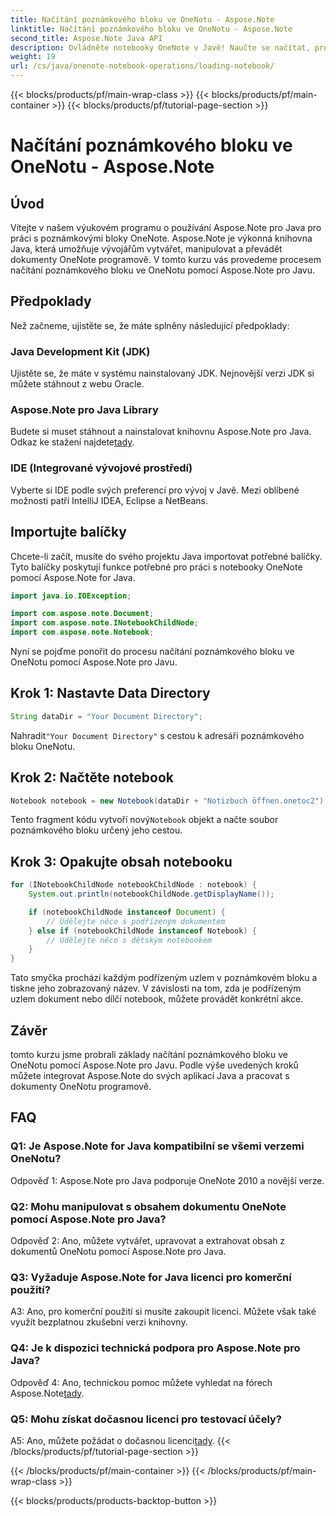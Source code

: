 ```yaml
---
title: Načítání poznámkového bloku ve OneNotu - Aspose.Note
linktitle: Načítání poznámkového bloku ve OneNotu - Aspose.Note
second_title: Aspose.Note Java API
description: Ovládněte notebooky OneNote v Javě! Naučte se načítat, prozkoumávat a zpracovávat obsah – od dokumentů po dílčí notebooky. Jednoduché kroky a kód v ceně! #OneNote #Java #Aspose
weight: 19
url: /cs/java/onenote-notebook-operations/loading-notebook/
---
```


{{< blocks/products/pf/main-wrap-class >}}
{{< blocks/products/pf/main-container >}}
{{< blocks/products/pf/tutorial-page-section >}}

# Načítání poznámkového bloku ve OneNotu - Aspose.Note

## Úvod

Vítejte v našem výukovém programu o používání Aspose.Note pro Java pro práci s poznámkovými bloky OneNote. Aspose.Note je výkonná knihovna Java, která umožňuje vývojářům vytvářet, manipulovat a převádět dokumenty OneNote programově. V tomto kurzu vás provedeme procesem načítání poznámkového bloku ve OneNotu pomocí Aspose.Note pro Javu.

## Předpoklady

Než začneme, ujistěte se, že máte splněny následující předpoklady:

### Java Development Kit (JDK)

Ujistěte se, že máte v systému nainstalovaný JDK. Nejnovější verzi JDK si můžete stáhnout z webu Oracle.

### Aspose.Note pro Java Library

 Budete si muset stáhnout a nainstalovat knihovnu Aspose.Note pro Java. Odkaz ke stažení najdete[tady](https://releases.aspose.com/note/java/).

### IDE (Integrované vývojové prostředí)

Vyberte si IDE podle svých preferencí pro vývoj v Javě. Mezi oblíbené možnosti patří IntelliJ IDEA, Eclipse a NetBeans.

## Importujte balíčky

Chcete-li začít, musíte do svého projektu Java importovat potřebné balíčky. Tyto balíčky poskytují funkce potřebné pro práci s notebooky OneNote pomocí Aspose.Note for Java.

```java
import java.io.IOException;

import com.aspose.note.Document;
import com.aspose.note.INotebookChildNode;
import com.aspose.note.Notebook;
```

Nyní se pojďme ponořit do procesu načítání poznámkového bloku ve OneNotu pomocí Aspose.Note pro Javu.

## Krok 1: Nastavte Data Directory

```java
String dataDir = "Your Document Directory";
```

 Nahradit`"Your Document Directory"` s cestou k adresáři poznámkového bloku OneNotu.

## Krok 2: Načtěte notebook

```java
Notebook notebook = new Notebook(dataDir + "Notizbuch öffnen.onetoc2");
```

 Tento fragment kódu vytvoří nový`Notebook` objekt a načte soubor poznámkového bloku určený jeho cestou.

## Krok 3: Opakujte obsah notebooku

```java
for (INotebookChildNode notebookChildNode : notebook) {
    System.out.println(notebookChildNode.getDisplayName());

    if (notebookChildNode instanceof Document) {
        // Udělejte něco s podřízeným dokumentem
    } else if (notebookChildNode instanceof Notebook) {
        // Udělejte něco s dětským notebookem
    }
}
```

Tato smyčka prochází každým podřízeným uzlem v poznámkovém bloku a tiskne jeho zobrazovaný název. V závislosti na tom, zda je podřízeným uzlem dokument nebo dílčí notebook, můžete provádět konkrétní akce.

## Závěr

tomto kurzu jsme probrali základy načítání poznámkového bloku ve OneNotu pomocí Aspose.Note pro Javu. Podle výše uvedených kroků můžete integrovat Aspose.Note do svých aplikací Java a pracovat s dokumenty OneNotu programově.

## FAQ

### Q1: Je Aspose.Note for Java kompatibilní se všemi verzemi OneNotu?

Odpověď 1: Aspose.Note pro Java podporuje OneNote 2010 a novější verze.

### Q2: Mohu manipulovat s obsahem dokumentu OneNote pomocí Aspose.Note pro Java?

Odpověď 2: Ano, můžete vytvářet, upravovat a extrahovat obsah z dokumentů OneNotu pomocí Aspose.Note pro Java.

### Q3: Vyžaduje Aspose.Note for Java licenci pro komerční použití?

A3: Ano, pro komerční použití si musíte zakoupit licenci. Můžete však také využít bezplatnou zkušební verzi knihovny.

### Q4: Je k dispozici technická podpora pro Aspose.Note pro Java?

 Odpověď 4: Ano, technickou pomoc můžete vyhledat na fórech Aspose.Note[tady](https://forum.aspose.com/c/note/28).

### Q5: Mohu získat dočasnou licenci pro testovací účely?

 A5: Ano, můžete požádat o dočasnou licenci[tady](https://purchase.aspose.com/temporary-license/).
{{< /blocks/products/pf/tutorial-page-section >}}

{{< /blocks/products/pf/main-container >}}
{{< /blocks/products/pf/main-wrap-class >}}

{{< blocks/products/products-backtop-button >}}
